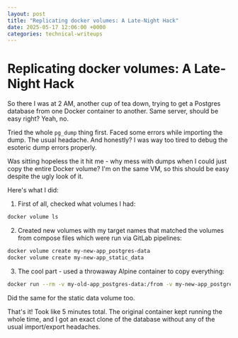 ```yaml
---
layout: post
title: "Replicating docker volumes: A Late-Night Hack"
date: 2025-05-17 12:06:00 +0000
categories: technical-writeups
---
```


# Replicating docker volumes: A Late-Night Hack

So there I was at 2 AM, another cup of tea down, trying to get a Postgres database from one Docker container to another. Same server, should be easy right? Yeah, no.

Tried the whole `pg_dump` thing first. Faced some errors while importing the dump. The usual headache. And honestly? I was way too tired to debug the esoteric dump errors properly.

Was sitting hopeless the it hit me - why mess with dumps when I could just copy the entire Docker volume? I'm on the same VM, so this should be easy despite the ugly look of it.

Here's what I did:

1. First of all, checked what volumes I had:
```bash
docker volume ls
```

2. Created new volumes with my target names that matched the volumes from compose files which were run via GitLab pipelines:
```bash
docker volume create my-new-app_postgres-data
docker volume create my-new-app_static_data
```

3. The cool part - used a throwaway Alpine container to copy everything:
```bash
docker run --rm -v my-old-app_postgres-data:/from -v my-new-app_postgres-data:/to alpine ash -c "cd /from && cp -av . /to"
```

Did the same for the static data volume too.

That's it! Took like 5 minutes total. The original container kept running the whole time, and I got an exact clone of the database without any of the usual import/export headaches.